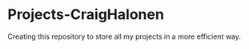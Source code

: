 # Projects-CraigHalonen
Creating this repository to store all my projects in a more efficient way. 

